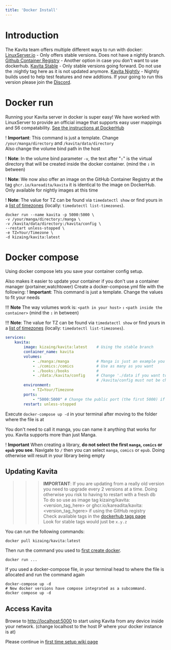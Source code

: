 ```yaml
---
title: 'Docker Install'
---
```


# Introduction

The Kavita team offers multiple different ways to run with docker:
 [LinuxServer.io](https://hub.docker.com/r/linuxserver/kavita) - Only offers stable versions. Does not have a nightly branch.
 [Github Container Registry](https://github.com/kareadita/Kavita/pkgs/container/kavita) - Another option in case you don't want to use dockerhub. 
 [Kavita Stable](https://hub.docker.com/r/kizaing/kavita) - Only stable versions going forward. Do not use the :nightly tag here as it is not updated anymore.
 [Kavita Nightly](https://hub.docker.com/r/jvmilazz0/kavita) - Nightly builds used to help test features and new addtions. If your going to run this version please join the [Discord](https://discord.gg/b52wT37kt7). 

# Docker run

Running your Kavita server in docker is super easy! We have worked with LinuxServer to provide an official image that supports easy user mappings and S6 compatability. [See the instructions at DockerHub](https://hub.docker.com/r/linuxserver/kavita)

! **Important**: This command is just a template. Change `/your/manga/directory` and `/kavita/data/directory`<br/>Also change the volume bind path in the host

! **Note**: In the volume bind parameter `-v`, the text after "**`:`**" is the virtual directory that will be created inside the docker container. (mind the **`:`** in between)

! **Note**: We now also offer an image on the GitHub Container Registry at the tag `ghcr.io/kareadita/kavita` it is identical to the image on DockerHub. Only available for nightly images at this time

! **Note**: The value for TZ can be found via `timedatectl show` or find yours in a [list of timezones](https://timezonedb.com/time-zones) (locally: `timedatectl list-timezones`).

```shell
docker run --name kavita -p 5000:5000 \
-v /your/manga/directory:/manga \
-v /kavita/data/directory:/kavita/config \
--restart unless-stopped \
-e TZ=Your/Timezone \
-d kizaing/kavita:latest
```

# Docker compose

Using docker compose lets you save your container config setup.

Also makes it easier to update your container if you don't use a container manager (portainer,watchtower)
Create a docker-compose.yml file with the following:
! **Important**: This command is just a template. Change the values to fit your needs

!!! **Note** The way volumes work is: `<path in your host>` **`:`** `<path inside the container>`   (mind the **`:`** in between)

!!! **Note**: The value for TZ can be found via `timedatectl show` or find yours in a [list of timezones](https://timezonedb.com/time-zones) (locally: `timedatectl list-timezones`).

```yml
services:
    kavita:
        image: kizaing/kavita:latest    # Using the stable branch 
        container_name: kavita
        volumes:
            - ./manga:/manga            # Manga is just an example you can have the name you want. See the following
            - ./comics:/comics          # Use as many as you want
            - ./books:/books            #
            - ./data:/kavita/config     # Change './data if you want to have the config files in a different place.
                                        # /kavita/config must not be changed
        environment:
            - TZ=Your/Timezone
        ports:
            - "5000:5000" # Change the public port (the first 5000) if you have conflicts with other services
        restart: unless-stopped
```

Execute `docker-compose up -d` in your terminal after moving to the folder where the file is at

You don't need to call it manga, you can name it anything that works for you. Kavita supports more than just Manga.

! **Important** When creating a library, **do not select the first `manga`, `comics` or `epub` you see**. Navigate to `/` then you can select `manga`, `comics` or `epub`. Doing otherwise will result in your library being empty

## Updating Kavita

>>>**IMPORTANT**: If you are updating from a really old version you need to upgrade every 2 versions at a time. Doing otherwise you risk to having to restart with a fresh db<br/>
>>>To do so use as image tag kizaing/kavita:<version_tag_here\> or ghcr.io/kareadita/kavita:<version_tag_hgere\> if using the GitHub registry<br/>
>>>Check available tags in the [dockerhub tags page](https://hub.docker.com/r/kizaing/kavita/tags)<br/>
>>>Look for stable tags would just be `x.y.z`


You can run the following commands:
```shell
docker pull kizaing/kavita:latest
```
Then run the command you used to [first create docker](#docker-run).
```shell
docker run ...
```

If you used a docker-compose file, in your terminal head to where the file is allocated and run the command again
```shell
docker-compose up -d
# New docker versions have compose integrated as a subcommand.
docker compose up -d
```


## Access Kavita
Browse to [http://localhost:5000](http://localhost:5000) to start using Kavita from any device inside your network. (change localhost to the host IP where your docker instance is at)

Please continue in [first time setup wiki page](../../03.guides/01.first-time-setup/docs.en.md)

